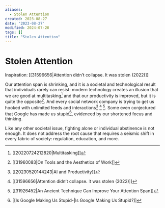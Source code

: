 ```yaml
---
aliases:
  - Stolen Attention
created: 2023-08-27
date: '2023-08-27'
modified: 2024-07-20
tags: []
title: "Stolen Attention"
---
```


# Stolen Attention

Inspiration: [[31596656|Attention didn’t collapse. It was stolen (2022)]]

Our attention span is shrinking, and it is a societal and technological result that individuals rarely can resist: modern technology creates an illusion that we are good at multitasking[^1] and that our productivity is improved, but it is quite the opposite[^2]. And every social network company is trying to get us hooked with unlimited feeds and interactions[^3] [^4] [^5]. Some even conjectured that Google has made us stupid[^6], evidenced by our shortened focus and thinking.

Like any other societal issue, fighting alone or individual abstinence is not enough. It does not address the root cause that requires a seismic shift in every fabric of society: regulation, education, and more.

[^1]: [[20220724212820|Multitasking]]
[^2]: [[31960083|On Tools and the Aesthetics of Work]]
[^3]: [[20230520144243|AI and Productivity]]
[^4]: [[31596656|Attention didn’t collapse. It was stolen (2022)]]
[^5]: [[31926452|An Ancient Technique Can Improve Your Attention Span]]
[^6]: [[Is Google Making Us Stupid-|Is Google Making Us Stupid?]]